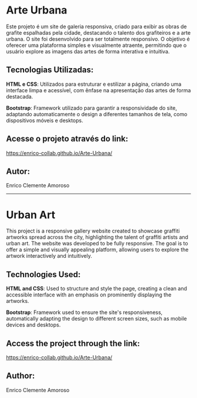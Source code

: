 # Arte Urbana
Este projeto é um site de galeria responsiva, criado para exibir as obras de grafite espalhadas pela cidade, destacando o talento dos grafiteiros e a arte urbana. 
O site foi desenvolvido para ser totalmente responsivo. O objetivo é oferecer uma plataforma simples e visualmente atraente, permitindo que o usuário explore as 
imagens das artes de forma interativa e intuitiva.

## Tecnologias Utilizadas:
**HTML e CSS**: Utilizados para estruturar e estilizar a página, criando uma interface limpa e acessível, com ênfase na apresentação das artes de forma destacada.

**Bootstrap**: Framework utilizado para garantir a responsividade do site, adaptando automaticamente o design a diferentes tamanhos de tela, como dispositivos móveis e desktops.

## Acesse o projeto através do link:
https://enrico-collab.github.io/Arte-Urbana/

## Autor:
Enrico Clemente Amoroso

__________________________________________________________________________________________________________

# Urban Art
This project is a responsive gallery website created to showcase graffiti artworks spread across the city, highlighting the talent of graffiti artists and urban art.
The website was developed to be fully responsive. The goal is to offer a simple and visually appealing platform, allowing users to explore the artwork interactively and intuitively.

## Technologies Used:
**HTML and CSS**: Used to structure and style the page, creating a clean and accessible interface with an emphasis on prominently displaying the artworks.

**Bootstrap**: Framework used to ensure the site's responsiveness, automatically adapting the design to different screen sizes, such as mobile devices and desktops.

## Access the project through the link:
https://enrico-collab.github.io/Arte-Urbana/

## Author:
Enrico Clemente Amoroso
